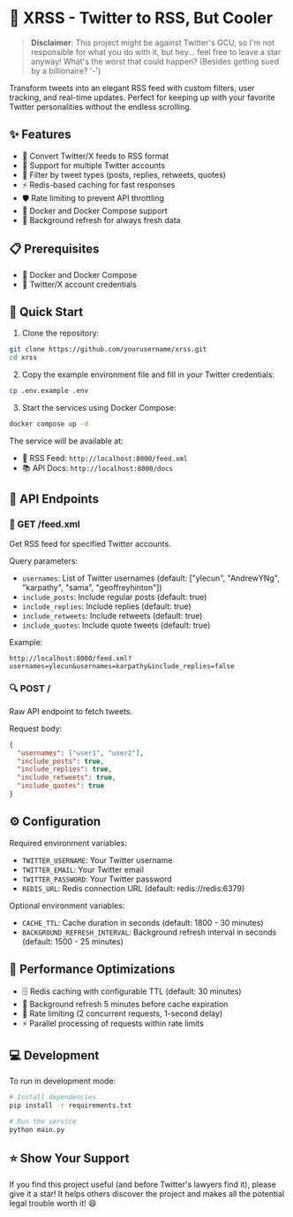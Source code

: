 # 🌟 XRSS - Twitter to RSS, But Cooler

> **Disclaimer**: This project might be against Twitter's GCU, so I'm not responsible for what you do with it, but hey... feel free to leave a star anyway! What's the worst that could happen? (Besides getting sued by a billionaire? '-')

Transform tweets into an elegant RSS feed with custom filters, user tracking, and real-time updates. Perfect for keeping up with your favorite Twitter personalities without the endless scrolling.

## ✨ Features

- 🔄 Convert Twitter/X feeds to RSS format
- 👥 Support for multiple Twitter accounts
- 🎯 Filter by tweet types (posts, replies, retweets, quotes)
- ⚡ Redis-based caching for fast responses
- 🛡️ Rate limiting to prevent API throttling
- 🐳 Docker and Docker Compose support
- 🔄 Background refresh for always fresh data

## 📋 Prerequisites

- 🐳 Docker and Docker Compose
- 🔑 Twitter/X account credentials

## 🚀 Quick Start

1. Clone the repository:
```bash
git clone https://github.com/yourusername/xrss.git
cd xrss
```

2. Copy the example environment file and fill in your Twitter credentials:
```bash
cp .env.example .env
```

3. Start the services using Docker Compose:
```bash
docker compose up -d
```

The service will be available at:
- 📰 RSS Feed: `http://localhost:8000/feed.xml`
- 📚 API Docs: `http://localhost:8000/docs`

## 🔌 API Endpoints

### 📡 GET /feed.xml
Get RSS feed for specified Twitter accounts.

Query parameters:
- `usernames`: List of Twitter usernames (default: ["ylecun", "AndrewYNg", "karpathy", "sama", "geoffreyhinton"])
- `include_posts`: Include regular posts (default: true)
- `include_replies`: Include replies (default: true)
- `include_retweets`: Include retweets (default: true)
- `include_quotes`: Include quote tweets (default: true)

Example:
```
http://localhost:8000/feed.xml?usernames=ylecun&usernames=karpathy&include_replies=false
```

### 🔍 POST /
Raw API endpoint to fetch tweets.

Request body:
```json
{
  "usernames": ["user1", "user2"],
  "include_posts": true,
  "include_replies": true,
  "include_retweets": true,
  "include_quotes": true
}
```

## ⚙️ Configuration

Required environment variables:
- `TWITTER_USERNAME`: Your Twitter username
- `TWITTER_EMAIL`: Your Twitter email
- `TWITTER_PASSWORD`: Your Twitter password
- `REDIS_URL`: Redis connection URL (default: redis://redis:6379)

Optional environment variables:
- `CACHE_TTL`: Cache duration in seconds (default: 1800 - 30 minutes)
- `BACKGROUND_REFRESH_INTERVAL`: Background refresh interval in seconds (default: 1500 - 25 minutes)

## 🚄 Performance Optimizations

- 🗄️ Redis caching with configurable TTL (default: 30 minutes)
- 🔄 Background refresh 5 minutes before cache expiration
- 🚦 Rate limiting (2 concurrent requests, 1-second delay)
- ⚡ Parallel processing of requests within rate limits

## 💻 Development

To run in development mode:
```bash
# Install dependencies
pip install -r requirements.txt

# Run the service
python main.py
```

## ⭐ Show Your Support

If you find this project useful (and before Twitter's lawyers find it), please give it a star! It helps others discover the project and makes all the potential legal trouble worth it! 😄
